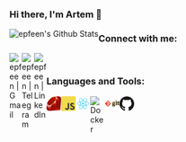 ### Hi there, I'm Artem 👋

<img align="left" alt="epfeen's Github Stats" src="https://github-readme-stats.codestackr.vercel.app/api?username=epfeen&show_icons=true&hide_border=true&hide=issues&include_all_commits=true&count_private=true" />

### Connect with me:

[<img align="left" alt="epfeen | Gmail" width="22px" src="https://user-images.githubusercontent.com/5141132/50740364-7ea80880-1217-11e9-8faf-2348e31beedd.png" />][gmail]
[<img align="left" alt="epfeen | Telegram" width="22px" src="https://cloud.githubusercontent.com/assets/29163250/26754498/4422864c-487c-11e7-9131-3109433ebf24.png" />][telegram]
[<img align="left" alt="epfeen | LinkedIn" width="22px" src="https://raw.githubusercontent.com/nombrekeff/nombrekeff/master/linkedin_logo.ico" />][linkedin]

<br />

### Languages and Tools:
<img align="left" alt="Ruby" width="26px" src="https://raw.githubusercontent.com/github/explore/80688e429a7d4ef2fca1e82350fe8e3517d3494d/topics/ruby/ruby.png" />
<img align="left" alt="Javascript" width="26px" src="https://raw.githubusercontent.com/github/explore/80688e429a7d4ef2fca1e82350fe8e3517d3494d/topics/javascript/javascript.png" />
<img align="left" alt="React" width="26px" src="https://raw.githubusercontent.com/github/explore/80688e429a7d4ef2fca1e82350fe8e3517d3494d/topics/react/react.png" />
<img align="left" alt="Docker" width="26px" src="https://www.docker.com/sites/default/files/d8/2019-07/Moby-logo.png" />
<img align="left" alt="Git" width="26px" src="https://raw.githubusercontent.com/github/explore/80688e429a7d4ef2fca1e82350fe8e3517d3494d/topics/git/git.png" />
<img align="left" alt="GitHub" width="26px"src="https://raw.githubusercontent.com/github/explore/78df643247d429f6cc873026c0622819ad797942/topics/github/github.png" />

<br />

[gmail]: mailto:epfeen@gmail.com
[telegram]: https://t.me/epfeen
[linkedin]: https://www.linkedin.com/in/epfeen

<!--
**epfeen/epfeen** is a ✨ _special_ ✨ repository because its `README.md` (this file) appears on your GitHub profile.

Here are some ideas to get you started:

- 🔭 I’m currently working on ...
- 🌱 I’m currently learning ...
- 👯 I’m looking to collaborate on ...
- 🤔 I’m looking for help with ...
- 💬 Ask me about ...
- 📫 How to reach me: ...
- 😄 Pronouns: ...
- ⚡ Fun fact: ...
-->
